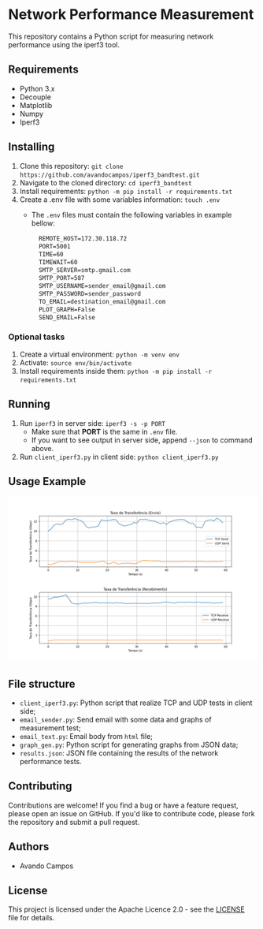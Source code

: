 # Network Performance Measurement

This repository contains a Python script for measuring network performance using the iperf3 tool.

## Requirements

- Python 3.x
- Decouple
- Matplotlib
- Numpy
- Iperf3

## Installing

1. Clone this repository: `git clone https://github.com/avandocampos/iperf3_bandtest.git`
2. Navigate to the cloned directory: `cd iperf3_bandtest`
3. Install requirements: `python -m pip install -r requirements.txt`
4. Create a .env file with some variables information: `touch .env`
    - The <code>.env</code> files must contain the following variables in example bellow:

            REMOTE_HOST=172.30.118.72
            PORT=5001
            TIME=60
            TIMEWAIT=60
            SMTP_SERVER=smtp.gmail.com
            SMTP_PORT=587
            SMTP_USERNAME=sender_email@gmail.com
            SMTP_PASSWORD=sender_password
            TO_EMAIL=destination_email@gmail.com
            PLOT_GRAPH=False
            SEND_EMAIL=False

### Optional tasks

1. Create a virtual environment: `python -m venv env`
2. Activate: `source env/bin/activate`
3. Install requirements inside them: `python -m pip install -r requirements.txt`

## Running

1. Run <code>iperf3</code> in server side: `iperf3 -s -p PORT `
    - Make sure that **PORT** is the same in <code>.env</code> file.
    - If you want to see output in server side, append <code>--json</code> to command above.
2. Run <code>client_iperf3.py</code> in client side: `python client_iperf3.py`

## Usage Example

![Tranfer rate per time graph](graph_example.png)
## File structure

- `client_iperf3.py`: Python script that realize TCP and UDP tests in client side;
- `email_sender.py`: Send email with some data and graphs of measurement test;
- `email_text.py`: Email body from <code>html</code> file;
- `graph_gen.py`: Python script for generating graphs from JSON data;
- `results.json`: JSON file containing the results of the network performance tests.


## Contributing

Contributions are welcome! If you find a bug or have a feature request, please open an issue on GitHub. If you'd like to contribute code, please fork the repository and submit a pull request.

## Authors

- Avando Campos

## License

This project is licensed under the Apache Licence 2.0 - see the [LICENSE](LICENSE) file for details.
